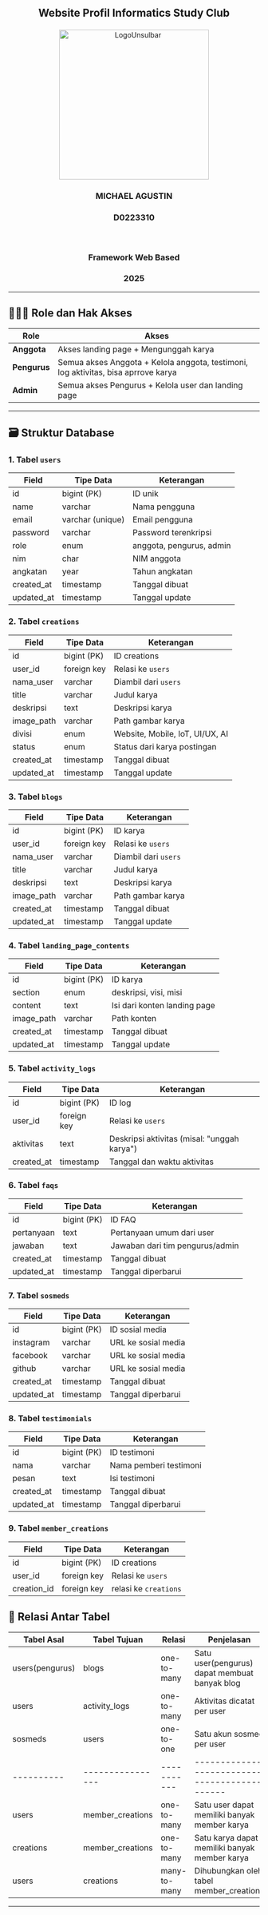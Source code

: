## <p align="center" style="margin-top: 0;">Website Profil Informatics Study Club</p>

<p align="center">
  <img src="/public/LogoUnsulbar.png" width="300" alt="LogoUnsulbar" />
</p>

### <p align="center">MICHAEL AGUSTIN</p>

### <p align="center">D0223310</p></br>

### <p align="center">Framework Web Based</p>

### <p align="center">2025</p>

---

## 🧑‍🤝‍🧑 Role dan Hak Akses

| Role         | Akses                                                                              |
| ------------ | ---------------------------------------------------------------------------------- |
| **Anggota**  | Akses landing page + Mengunggah karya                                              |
| **Pengurus** | Semua akses Anggota + Kelola anggota, testimoni, log aktivitas, bisa aprrove karya |
| **Admin**    | Semua akses Pengurus + Kelola user dan landing page                                |

---

## 🗃️ Struktur Database

### 1. Tabel `users`

| Field      | Tipe Data        | Keterangan               |
| ---------- | ---------------- | ------------------------ |
| id         | bigint (PK)      | ID unik                  |
| name       | varchar          | Nama pengguna            |
| email      | varchar (unique) | Email pengguna           |
| password   | varchar          | Password terenkripsi     |
| role       | enum             | anggota, pengurus, admin |
| nim        | char             | NIM anggota              |
| angkatan   | year             | Tahun angkatan           |
| created_at | timestamp        | Tanggal dibuat           |
| updated_at | timestamp        | Tanggal update           |

### 2. Tabel `creations`

| Field      | Tipe Data   | Keterangan                      |
| ---------- | ----------- | ------------------------------- |
| id         | bigint (PK) | ID creations                    |
| user_id    | foreign key | Relasi ke `users`               |
| nama_user  | varchar     | Diambil dari `users`            |
| title      | varchar     | Judul karya                     |
| deskripsi  | text        | Deskripsi karya                 |
| image_path | varchar     | Path gambar karya               |
| divisi     | enum        | Website, Mobile, IoT, UI/UX, AI |
| status     | enum        | Status dari karya postingan     |
| created_at | timestamp   | Tanggal dibuat                  |
| updated_at | timestamp   | Tanggal update                  |

### 3. Tabel `blogs`

| Field      | Tipe Data   | Keterangan           |
| ---------- | ----------- | -------------------- |
| id         | bigint (PK) | ID karya             |
| user_id    | foreign key | Relasi ke `users`    |
| nama_user  | varchar     | Diambil dari `users` |
| title      | varchar     | Judul karya          |
| deskripsi  | text        | Deskripsi karya      |
| image_path | varchar     | Path gambar karya    |
| created_at | timestamp   | Tanggal dibuat       |
| updated_at | timestamp   | Tanggal update       |

### 4. Tabel `landing_page_contents`

| Field      | Tipe Data   | Keterangan                   |
| ---------- | ----------- | ---------------------------- |
| id         | bigint (PK) | ID karya                     |
| section    | enum        | deskripsi, visi, misi        |
| content    | text        | Isi dari konten landing page |
| image_path | varchar     | Path konten                  |
| created_at | timestamp   | Tanggal dibuat               |
| updated_at | timestamp   | Tanggal update               |

### 5. Tabel `activity_logs`

| Field      | Tipe Data   | Keterangan                                  |
| ---------- | ----------- | ------------------------------------------- |
| id         | bigint (PK) | ID log                                      |
| user_id    | foreign key | Relasi ke `users`                           |
| aktivitas  | text        | Deskripsi aktivitas (misal: "unggah karya") |
| created_at | timestamp   | Tanggal dan waktu aktivitas                 |

### 6. Tabel `faqs`

| Field      | Tipe Data   | Keterangan                      |
| ---------- | ----------- | ------------------------------- |
| id         | bigint (PK) | ID FAQ                          |
| pertanyaan | text        | Pertanyaan umum dari user       |
| jawaban    | text        | Jawaban dari tim pengurus/admin |
| created_at | timestamp   | Tanggal dibuat                  |
| updated_at | timestamp   | Tanggal diperbarui              |

### 7. Tabel `sosmeds`

| Field      | Tipe Data   | Keterangan          |
| ---------- | ----------- | ------------------- |
| id         | bigint (PK) | ID sosial media     |
| instagram  | varchar     | URL ke sosial media |
| facebook   | varchar     | URL ke sosial media |
| github     | varchar     | URL ke sosial media |
| created_at | timestamp   | Tanggal dibuat      |
| updated_at | timestamp   | Tanggal diperbarui  |

### 8. Tabel `testimonials`

| Field      | Tipe Data   | Keterangan             |
| ---------- | ----------- | ---------------------- |
| id         | bigint (PK) | ID testimoni           |
| nama       | varchar     | Nama pemberi testimoni |
| pesan      | text        | Isi testimoni          |
| created_at | timestamp   | Tanggal dibuat         |
| updated_at | timestamp   | Tanggal diperbarui     |

### 9. Tabel `member_creations`

| Field       | Tipe Data   | Keterangan            |
| ----------- | ----------- | --------------------- |
| id          | bigint (PK) | ID creations          |
| user_id     | foreign key | Relasi ke `users`     |
| creation_id | foreign key | relasi ke `creations` |

## 🔗 Relasi Antar Tabel

| Tabel Asal      | Tabel Tujuan     | Relasi       | Penjelasan                                    |
| --------------- | ---------------- | ------------ | --------------------------------------------- |
| users(pengurus) | blogs            | one-to-many  | Satu user(pengurus) dapat membuat banyak blog |
| users           | activity_logs    | one-to-many  | Aktivitas dicatat per user                    |
| sosmeds         | users            | one-to-one   | Satu akun sosmed per user                     |
| ----------      | ---------------- | -----------  | --------------------------------------------- |
| users           | member_creations | one-to-many  | Satu user dapat memiliki banyak member karya  |
| creations       | member_creations | one-to-many  | Satu karya dapat memiliki banyak member karya |
| users           | creations        | many-to-many | Dihubungkan oleh tabel member_creations       |

---
